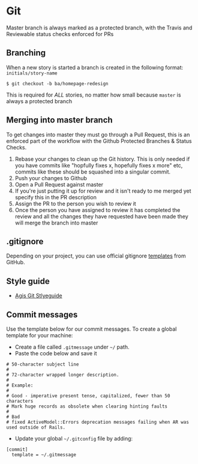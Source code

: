 # Git

Master branch is always marked as a protected branch, with the Travis and Reviewable status checks enforced for PRs

## Branching

When a new story is started a branch is created in the following format: `initials/story-name`

    $ git checkout -b ba/homepage-redesign

This is required for _ALL_ stories, no matter how small because `master` is always a protected branch

## Merging into master branch

To get changes into master they must go through a Pull Request, this is an enforced part of the workflow with the Github Protected Branches & Status Checks.

1. Rebase your changes to clean up the Git history. This is only needed if you have commits like "hopfully fixes x, hopefully fixes x more" etc, commits like these should be squashed into a singular commit.
2. Push your changes to Github
3. Open a Pull Request against master
4. If you're just putting it up for review and it isn't ready to me merged yet specify this in the PR description
5. Assign the PR to the person you wish to review it
6. Once the person you have assigned to review it has completed the review and all the changes they have requested have been made they will merge the branch into master

## .gitignore

Depending on your project, you can use official gitignore [templates](https://github.com/github/gitignore) from GitHub.

## Style guide

- [Agis Git Stlyeguide](https://github.com/agis-/git-style-guide)

## Commit messages

Use the template below for our commit messages. To create a global template for your machine:

- Create a file called `.gitmessage` under `~/` path.
- Paste the code below and save it

```
# 50-character subject line
#
# 72-character wrapped longer description.
#
# Example:
#
# Good - imperative present tense, capitalized, fewer than 50 characters
# Mark huge records as obsolete when clearing hinting faults
#
# Bad
# fixed ActiveModel::Errors deprecation messages failing when AR was used outside of Rails.
```

- Update your global `~/.gitconfig` file by adding:

```
[commit]
  template = ~/.gitmessage
```